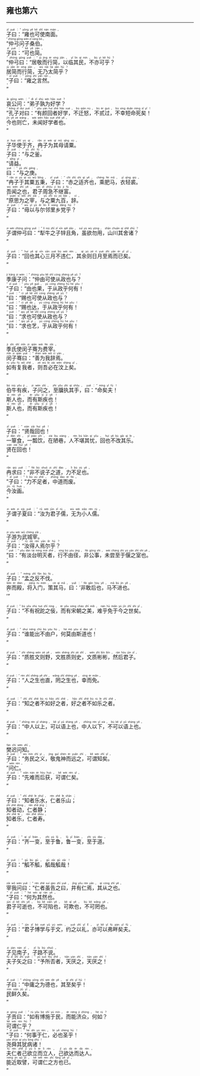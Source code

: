 ## 雍也第六
---
<div>

<p>
<ruby><rb> 子曰：“雍也可使南面。 </rb> <rt>zǐ  yuē ：“ yōng  yě  kě  shǐ  nán  miàn 。</rt></ruby><BR>
<ruby><rb> ”仲弓问子桑伯。 </rb> <rt>” zhòng  gōng  wèn  zǐ  sāng  bó 。</rt></ruby><BR>
<ruby><rb> 子曰：“可也简。 </rb> <rt>zǐ  yuē ：“ kě  yě  jiǎn 。</rt></ruby><BR>
<ruby><rb> ”仲弓曰：“居敬而行简，以临其民，不亦可乎？ </rb> <rt>” zhòng  gōng  yuē ：“ jū  jìng  ér  xíng  jiǎn ， yǐ  lín  qí  mín ， bù  yì  kě  hū ？</rt></ruby><BR>
<ruby><rb> 居简而行简，无乃太简乎？ </rb> <rt>jū  jiǎn  ér  xíng  jiǎn ， wú  nǎi  tài  jiǎn  hū ？</rt></ruby><BR>
<ruby><rb> ”子曰：“雍之言然。 </rb> <rt>” zǐ  yuē ：“ yōng  zhī  yán  rán 。</rt></ruby><BR>
<ruby><rb> ” </rb> <rt>”</rt></ruby><BR></p>

<p>
<ruby><rb> 哀公问：“弟子孰为好学？ </rb> <rt>āi  gōng  wèn ：“ dì  zǐ  shú  wèi  hǎo  xué ？</rt></ruby><BR>
<ruby><rb> ”孔子对曰：“有颜回者好学，不迁怒，不贰过，不幸短命死矣！ </rb> <rt>” kǒng  zǐ  duì  yuē ：“ yǒu  yán  huí  zhě  hǎo  xué ， bù  qiān  nù ， bù  èr  guò ， bù  xìng  duǎn  mìng  sǐ  yǐ ！</rt></ruby><BR>
<ruby><rb> 今也则亡，未闻好学者也。 </rb> <rt>jīn  yě  zé  wáng ， wèi  wén  hǎo  xué  zhě  yě 。</rt></ruby><BR>
<ruby><rb> ” </rb> <rt>”</rt></ruby><BR></p>

<p>
<ruby><rb> 子华使于齐，冉子为其母请粟。 </rb> <rt>zi  huá  shǐ  yú  qí ， rǎn  zi  wèi  qí  mǔ  qǐng  sù 。</rt></ruby><BR>
<ruby><rb> 子曰：“与之釜。 </rb> <rt>zǐ  yuē ：“ yǔ  zhī  fǔ 。</rt></ruby><BR>
<ruby><rb> ”请益。 </rb> <rt>” qǐng  yì 。</rt></ruby><BR>
<ruby><rb> 曰：“与之庚。 </rb> <rt>yuē ：“ yǔ  zhī  gēng 。</rt></ruby><BR>
<ruby><rb> ”冉子于其粟五秉，子曰：“赤之适齐也，乘肥马，衣轻裘。 </rb> <rt>” rǎn  zi  yú  qí  sù  wǔ  bǐng ， zǐ  yuē ：“ chì  zhī  shì  qí  yě ， chéng  féi  mǎ ， yī  qīng  qiú 。</rt></ruby><BR>
<ruby><rb> 吾闻之也，君子周急不继富。 </rb> <rt>wú  wén  zhī  yě ， jūn  zǐ  zhōu  jí  bù  jì  fù 。</rt></ruby><BR>
<ruby><rb> ”原思为之宰，与之粟九百，辞。 </rb> <rt>” yuán  sī  wèi  zhī  zǎi ， yǔ  zhī  sù  jiǔ  bǎi ， cí 。</rt></ruby><BR>
<ruby><rb> 子曰：“毋以与尔邻里乡党乎？ </rb> <rt>zǐ  yuē ：“ wú  yǐ  yǔ  ěr  lín  lǐ  xiāng  dǎng  hū ？</rt></ruby><BR>
<ruby><rb> ” </rb> <rt>”</rt></ruby><BR></p>

<p>
<ruby><rb> 子谓仲弓曰：“犁牛之子锌且角，虽欲勿用，山川其舍诸？ </rb> <rt>zi  wèi  zhòng  gōng  yuē ：“ lí  niú  zhī  zǐ  xīn  qiě  jiǎo ， suī  yù  wù  yòng ， shān  chuān  qí  shě  zhū ？</rt></ruby><BR>
<ruby><rb> ” </rb> <rt>”</rt></ruby><BR></p>

<p>
<ruby><rb> 子曰：“回也其心三月不违仁，其余则日月至焉而已矣。 </rb> <rt>zǐ  yuē ：“ huí  yě  qí  xīn  sān  yuè  bù  wéi  rén ， qí  yú  zé  rì  yuè  zhì  yān  ér  yǐ  yǐ 。</rt></ruby><BR>
<ruby><rb> ” </rb> <rt>”</rt></ruby><BR></p>

<p>
<ruby><rb> 季康子问：“仲由可使从政也与？ </rb> <rt>jì  kāng  zi  wèn ：“ zhòng  yóu  kě  shǐ  cóng  zhèng  yě  yǔ ？</rt></ruby><BR>
<ruby><rb> ”子曰：“由也果，于从政乎何有！ </rb> <rt>” zǐ  yuē ：“ yóu  yě  guǒ ， yú  cóng  zhèng  hū  hé  yǒu ！</rt></ruby><BR>
<ruby><rb> ”曰：“赐也可使从政也与？ </rb> <rt>” yuē ：“ cì  yě  kě  shǐ  cóng  zhèng  yě  yǔ ？</rt></ruby><BR>
<ruby><rb> ”曰：“赐也达，于从政乎何有！ </rb> <rt>” yuē ：“ cì  yě  dá ， yú  cóng  zhèng  hū  hé  yǒu ！</rt></ruby><BR>
<ruby><rb> ”曰：“求也可使从政也与？ </rb> <rt>” yuē ：“ qiú  yě  kě  shǐ  cóng  zhèng  yě  yǔ ？</rt></ruby><BR>
<ruby><rb> ”曰：“求也艺，于从政乎何有！ </rb> <rt>” yuē ：“ qiú  yě  yì ， yú  cóng  zhèng  hū  hé  yǒu ！</rt></ruby><BR>
<ruby><rb> ” </rb> <rt>”</rt></ruby><BR></p>

<p>
<ruby><rb> 季氏使闵子骞为费宰。 </rb> <rt>jì  shì  shǐ  mǐn  zi  qiān  wèi  fèi  zǎi 。</rt></ruby><BR>
<ruby><rb> 闵子骞曰：“善为我辞焉。 </rb> <rt>mǐn  zi  qiān  yuē ：“ shàn  wèi  wǒ  cí  yān 。</rt></ruby><BR>
<ruby><rb> 如有复我者，则吾必在汶上矣。 </rb> <rt>rú  yǒu  fù  wǒ  zhě ， zé  wú  bì  zài  wèn  shàng  yǐ 。</rt></ruby><BR>
<ruby><rb> ” </rb> <rt>”</rt></ruby><BR></p>

<p>
<ruby><rb> 伯牛有疾，子问之，至牖执其手，曰：“命矣夫！ </rb> <rt>bó  niú  yǒu  jí ， zi  wèn  zhī ， zhì  yǒu  zhí  qí  shǒu ， yuē ：“ mìng  yǐ  fū ！</rt></ruby><BR>
<ruby><rb> 斯人也，而有斯疾也！ </rb> <rt>sī  rén  yě ， ér  yǒu  sī  jí  yě ！</rt></ruby><BR>
<ruby><rb> 斯人也，而有斯疾也！ </rb> <rt>sī  rén  yě ， ér  yǒu  sī  jí  yě ！</rt></ruby><BR>
<ruby><rb> ” </rb> <rt>”</rt></ruby><BR></p>

<p>
<ruby><rb> 子曰：“贤哉回也！ </rb> <rt>zǐ  yuē ：“ xián  zāi  huí  yě ！</rt></ruby><BR>
<ruby><rb> 一箪食，一瓢饮，在陋巷，人不堪其忧，回也不改其乐。 </rb> <rt>yī  dān  shí ， yī  piáo  yǐn ， zài  lòu  xiàng ， rén  bù  kān  qí  yōu ， huí  yě  bù  gǎi  qí  lè 。</rt></ruby><BR>
<ruby><rb> 贤在回也！ </rb> <rt>xián  zài  huí  yě ！</rt></ruby><BR>
<ruby><rb> ” </rb> <rt>”</rt></ruby><BR></p>

<p>
<ruby><rb> 冉求曰：“非不说子之道，力不足也。 </rb> <rt>rǎn  qiú  yuē ：“ fēi  bù  shuō  zi  zhī  dào ， lì  bù  zú  yě 。</rt></ruby><BR>
<ruby><rb> ”子曰：“力不足者，中道而废。 </rb> <rt>” zǐ  yuē ：“ lì  bù  zú  zhě ， zhōng  dào  ér  fèi 。</rt></ruby><BR>
<ruby><rb> 今汝画。 </rb> <rt>jīn  rǔ  huà 。</rt></ruby><BR>
<ruby><rb> ” </rb> <rt>”</rt></ruby><BR></p>

<p>
<ruby><rb> 子谓子夏曰：“汝为君子儒，无为小人儒。 </rb> <rt>zi  wèi  zi  xià  yuē ：“ rǔ  wèi  jūn  zǐ  rú ， wú  wèi  xiǎo  rén  rú 。</rt></ruby><BR>
<ruby><rb> ” </rb> <rt>”</rt></ruby><BR></p>

<p>
<ruby><rb> 子游为武城宰。 </rb> <rt>zi  yóu  wèi  wǔ  chéng  zǎi 。</rt></ruby><BR>
<ruby><rb> 子曰：“汝得人焉尔乎？ </rb> <rt>zǐ  yuē ：“ rǔ  dé  rén  yān  ěr  hū ？</rt></ruby><BR>
<ruby><rb> ”曰：“有淡台明灭者，行不由径，非公事，未尝至于偃之室也。 </rb> <rt>” yuē ：“ yǒu  dàn  tái  míng  miè  zhě ， xíng  bù  yóu  jìng ， fēi  gōng  shì ， wèi  cháng  zhì  yú  yǎn  zhī  shì  yě 。</rt></ruby><BR>
<ruby><rb> ” </rb> <rt>”</rt></ruby><BR></p>

<p>
<ruby><rb> 子曰：“孟之反不伐。 </rb> <rt>zǐ  yuē ：“ mèng  zhī  fǎn  bù  fá 。</rt></ruby><BR>
<ruby><rb> 奔而殿，将入门，策其马，曰：’非敢后也，马不进也。 </rb> <rt>bēn  ér  diàn ， jiāng  rù  mén ， cè  qí  mǎ ， yuē ：’ fēi  gǎn  hòu  yě ， mǎ  bù  jìn  yě 。</rt></ruby><BR>
<ruby><rb> ’” </rb> <rt>’”</rt></ruby><BR></p>

<p>
<ruby><rb> 子曰：“不有祝跎之佞，而有宋朝之美，难乎免于今之世矣。 </rb> <rt>zǐ  yuē ：“ bù  yǒu  zhù  tuó  zhī  nìng ， ér  yǒu  sòng  cháo  zhī  měi ， nán  hū  miǎn  yú  jīn  zhī  shì  yǐ 。</rt></ruby><BR>
<ruby><rb> ” </rb> <rt>”</rt></ruby><BR></p>

<p>
<ruby><rb> 子曰：“谁能出不由户，何莫由斯道也！ </rb> <rt>zǐ  yuē ：“ shuí  néng  chū  bù  yóu  hù ， hé  mò  yóu  sī  dào  yě ！</rt></ruby><BR>
<ruby><rb> ” </rb> <rt>”</rt></ruby><BR></p>

<p>
<ruby><rb> 子曰：“质胜文则野，文胜质则史，文质彬彬，然后君子。 </rb> <rt>zǐ  yuē ：“ zhì  shèng  wén  zé  yě ， wén  shèng  zhì  zé  shǐ ， wén  zhì  bīn  bīn ， rán  hòu  jūn  zǐ 。</rt></ruby><BR>
<ruby><rb> ” </rb> <rt>”</rt></ruby><BR></p>

<p>
<ruby><rb> 子曰：“人之生也直，罔之生也，幸而免。 </rb> <rt>zǐ  yuē ：“ rén  zhī  shēng  yě  zhí ， wǎng  zhī  shēng  yě ， xìng  ér  miǎn 。</rt></ruby><BR>
<ruby><rb> ” </rb> <rt>”</rt></ruby><BR></p>

<p>
<ruby><rb> 子曰：“知之者不如好之者，好之者不如乐之者。 </rb> <rt>zǐ  yuē ：“ zhī  zhī  zhě  bù  rú  hǎo  zhī  zhě ， hǎo  zhī  zhě  bù  rú  lè  zhī  zhě 。</rt></ruby><BR>
<ruby><rb> ” </rb> <rt>”</rt></ruby><BR></p>

<p>
<ruby><rb> 子曰：“中人以上，可以语上也，中人以下，不可以语上也。 </rb> <rt>zǐ  yuē ：“ zhōng  rén  yǐ  shàng ， kě  yǐ  yǔ  shàng  yě ， zhōng  rén  yǐ  xià ， bù  kě  yǐ  yǔ  shàng  yě 。</rt></ruby><BR>
<ruby><rb> ” </rb> <rt>”</rt></ruby><BR></p>

<p>
<ruby><rb> 樊迟问知。 </rb> <rt>fán  chí  wèn  zhī 。</rt></ruby><BR>
<ruby><rb> 子曰：“务民之义，敬鬼神而远之，可谓知矣。 </rb> <rt>zǐ  yuē ：“ wù  mín  zhī  yì ， jìng  guǐ  shén  ér  yuǎn  zhī ， kě  wèi  zhī  yǐ 。</rt></ruby><BR>
<ruby><rb> ”问仁。 </rb> <rt>” wèn  rén 。</rt></ruby><BR>
<ruby><rb> 子曰：“先难而后获，可谓仁矣。 </rb> <rt>zǐ  yuē ：“ xiān  nán  ér  hòu  huò ， kě  wèi  rén  yǐ 。</rt></ruby><BR>
<ruby><rb> ” </rb> <rt>”</rt></ruby><BR></p>

<p>
<ruby><rb> 子曰：“知者乐水，仁者乐山； </rb> <rt>zǐ  yuē ：“ zhī  zhě  lè  shuǐ ， rén  zhě  lè  shān ；</rt></ruby><BR>
<ruby><rb> 知者动，仁者静； </rb> <rt>zhī  zhě  dòng ， rén  zhě  jìng ；</rt></ruby><BR>
<ruby><rb> 知者乐，仁者寿。 </rb> <rt>zhī  zhě  lè ， rén  zhě  shòu 。</rt></ruby><BR>
<ruby><rb> ” </rb> <rt>”</rt></ruby><BR></p>

<p>
<ruby><rb> 子曰：“齐一变，至于鲁，鲁一变，至于道。 </rb> <rt>zǐ  yuē ：“ qí  yī  biàn ， zhì  yú  lǔ ， lǔ  yī  biàn ， zhì  yú  dào 。</rt></ruby><BR>
<ruby><rb> ” </rb> <rt>”</rt></ruby><BR></p>

<p>
<ruby><rb> 子曰：“觚不觚，觚哉觚哉！ </rb> <rt>zǐ  yuē ：“ gū  bù  gū ， gū  zāi  gū  zāi ！</rt></ruby><BR>
<ruby><rb> ” </rb> <rt>”</rt></ruby><BR></p>

<p>
<ruby><rb> 宰我问曰：“仁者虽告之曰，井有仁焉，其从之也。 </rb> <rt>zǎi  wǒ  wèn  yuē ：“ rén  zhě  suī  gào  zhī  yuē ， jǐng  yǒu  rén  yān ， qí  cóng  zhī  yě 。</rt></ruby><BR>
<ruby><rb> ”子曰：“何为其然也。 </rb> <rt>” zǐ  yuē ：“ hé  wèi  qí  rán  yě 。</rt></ruby><BR>
<ruby><rb> 君子可逝也，不可陷也，可欺也，不可罔也。 </rb> <rt>jūn  zǐ  kě  shì  yě ， bù  kě  xiàn  yě ， kě  qī  yě ， bù  kě  wǎng  yě 。</rt></ruby><BR>
<ruby><rb> ” </rb> <rt>”</rt></ruby><BR></p>

<p>
<ruby><rb> 子曰：“君子博学与于文，约之以礼，亦可以弗畔矣夫。 </rb> <rt>zǐ  yuē ：“ jūn  zǐ  bó  xué  yǔ  yú  wén ， yuē  zhī  yǐ  lǐ ， yì  kě  yǐ  fú  pàn  yǐ  fū 。</rt></ruby><BR>
<ruby><rb> ” </rb> <rt>”</rt></ruby><BR></p>

<p>
<ruby><rb> 子见南子，子路不说。 </rb> <rt>zi  jiàn  nán  zǐ ， zǐ  lù  bù  shuō 。</rt></ruby><BR>
<ruby><rb> 夫子矢之曰：“予所否者，天厌之，天厌之！ </rb> <rt>fū  zǐ  shǐ  zhī  yuē ：“ yǔ  suǒ  fǒu  zhě ， tiān  yàn  zhī ， tiān  yàn  zhī ！</rt></ruby><BR>
<ruby><rb> ” </rb> <rt>”</rt></ruby><BR></p>

<p>
<ruby><rb> 子曰：“中庸之为德也，其至矣乎！ </rb> <rt>zǐ  yuē ：“ zhōng  yōng  zhī  wèi  dé  yě ， qí  zhì  yǐ  hū ！</rt></ruby><BR>
<ruby><rb> 民鲜久矣。 </rb> <rt>mín  xiān  jiǔ  yǐ 。</rt></ruby><BR>
<ruby><rb> ” </rb> <rt>”</rt></ruby><BR></p>

<p>
<ruby><rb> 子贡曰：“如有博施于民，而能济众，何如？ </rb> <rt>zi  gòng  yuē ：“ rú  yǒu  bó  shī  yú  mín ， ér  néng  jì  zhòng ， hé  rú ？</rt></ruby><BR>
<ruby><rb> 可谓仁乎？ </rb> <rt>kě  wèi  rén  hū ？</rt></ruby><BR>
<ruby><rb> ”子曰：“何事于仁，必也圣乎！ </rb> <rt>” zǐ  yuē ：“ hé  shì  yú  rén ， bì  yě  shèng  hū ！</rt></ruby><BR>
<ruby><rb> 尧舜其犹病诸！ </rb> <rt>yáo  shùn  qí  yóu  bìng  zhū ！</rt></ruby><BR>
<ruby><rb> 夫仁者己欲立而立人，己欲达而达人。 </rb> <rt>fū  rén  zhě  jǐ  yù  lì  ér  lì  rén ， jǐ  yù  dá  ér  dá  rén 。</rt></ruby><BR>
<ruby><rb> 能近取譬，可谓仁之方也已。 </rb> <rt>néng  jìn  qǔ  pì ， kě  wèi  rén  zhī  fāng  yě  yǐ 。</rt></ruby><BR>
<ruby><rb> ” </rb> <rt>”</rt></ruby><BR></p>

</div>
